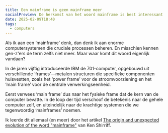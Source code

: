 ```yaml
---
title: Een mainframe is geen mainframe meer
socialPreview: De herkomst van het woord mainframe is best interessant
date: 2025-02-09T18:40
tags:
  - computers
---
```


Als ik aan een ‘mainframe’ denk, dan denk ik aan enorme computersystemen die cruciale processen beheren. En misschien kennen gen-z'ers de term zelfs niet meer. Maar waar komt dit woord eigenlijk vandaan? 

In de jaren vijftig introduceerde IBM de 701-computer, opgebouwd uit verschillende ‘frames’—metalen structuren die specifieke componenten huisvestten, zoals het ‘power frame’ voor de stroomvoorziening en het ‘main frame’ voor de centrale verwerkingseenheid. 

Eerst verwees ‘main frame’ dus naar het fysieke frame dat de kern van de computer bevatte. In de loop der tijd verschoof de betekenis naar de gehele computer zelf, en uiteindelijk naar de krachtige systemen die we tegenwoordig ‘mainframes’ noemen.

Ik leerde dit allemaal (en meer) door het artikel [The origin and unexpected evolution of the word "mainframe"](http://www.righto.com/2025/02/origin-of-mainframe-term.html?m=1) van Ken Shirriff.